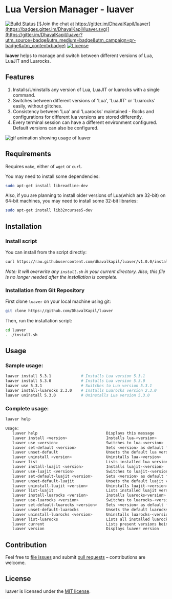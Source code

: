 # Lua Version Manager - luaver

[![Build Status](https://travis-ci.org/DhavalKapil/luaver.svg?branch=master)](https://travis-ci.org/DhavalKapil/luaver) [![Join the chat at https://gitter.im/DhavalKapil/luaver](https://badges.gitter.im/DhavalKapil/luaver.svg)](https://gitter.im/DhavalKapil/luaver?utm_source=badge&utm_medium=badge&utm_campaign=pr-badge&utm_content=badge) [![License](http://img.shields.io/badge/Licence-MIT-brightgreen.svg)](LICENSE.md)

**luaver** helps to manage and switch between different versions of Lua, LuaJIT and Luarocks.

## Features

1. Installs/Uninstalls any version of Lua, LuaJIT or luarocks with a single command.
2. Switches between different versions of 'Lua', 'LuaJIT' or 'Luarocks' easily, without glitches.
3. Consistency between 'Lua' and 'Luarocks' maintained - Rocks and configurations for different lua versions are stored differently.
4. Every terminal session can have a different environment configured. Default versions can also be configured.

![gif animation showing usage of luaver](http://i.imgur.com/dCCvNfR.gif)

## Requirements

Requires `make`, either of `wget` or `curl`.

You may need to install some dependencies:

```sh
sudo apt-get install libreadline-dev 
```

Also, if you are planning to install older versions of Lua(which are 32-bit) on 64-bit machines, you may need to install some 32-bit libraries: 

```sh
sudo apt-get install lib32ncurses5-dev
```

## Installation

### Install script

You can install from the script directly:

```sh
curl https://raw.githubusercontent.com/dhavalkapil/luaver/v1.0.0/install.sh -o install.sh && . ./install.sh
```

_Note: It will overwrite any `install.sh` in your current directory. Also, this file is no longer needed after the installation is complete._

### Installation from Git Repository

First clone `luaver` on your local machine using git:

```sh
git clone https://github.com/DhavalKapil/luaver
```

Then, run the installation script:

```sh
cd luaver
. ./install.sh
```

## Usage

### Sample usage:

```sh
luaver install 5.3.1             # Installs Lua version 5.3.1
luaver install 5.3.0             # Installs Lua version 5.3.0
luaver use 5.3.1                 # Switches to Lua version 5.3.1
luaver install-luarocks 2.3.0    # Installs Luarocks version 2.3.0
luaver uninstall 5.3.0           # Uninstalls Lua version 5.3.0
```

### Complete usage:

```sh
luaver help

Usage:
   luaver help                              Displays this message
   luaver install <version>                 Installs lua-<version>
   luaver use <version>                     Switches to lua-<version>
   luaver set-default <version>             Sets <version> as default for lua
   luaver unset-default                     Unsets the default lua version
   luaver uninstall <version>               Uninstalls lua-<version>
   luaver list                              Lists installed lua versions
   luaver install-luajit <version>          Installs luajit-<version>
   luaver use-luajit <version>              Switches to luajit-<version>
   luaver set-default-luajit <version>      Sets <version> as default for luajit
   luaver unset-default-luajit              Unsets the default luajit version
   luaver uninstall-luajit <version>        Uninstalls luajit-<version>
   luaver list-luajit                       Lists installed luajit versions
   luaver install-luarocks <version>        Installs luarocks<version>
   luaver use-luarocks <version>            Switches to luarocks-<version>
   luaver set-default-luarocks <version>    Sets <version> as default for luarocks
   luaver unset-default-luarocks            Unsets the default luarocks version
   luaver uninstall-luarocks <version>      Uninstalls luarocks-<version>
   luaver list-luarocks                     Lists all installed luarocks versions
   luaver current                           Lists present versions being used
   luaver version                           Displays luaver version
```

## Contribution

Feel free to [file issues](https://github.com/DhavalKapil/luaver/issues) and submit [pull requests](https://github.com/DhavalKapil/luaver/pulls) – contributions are welcome.

## License

luaver is licensed under the [MIT license](http://dhaval.mit-license.org/).
